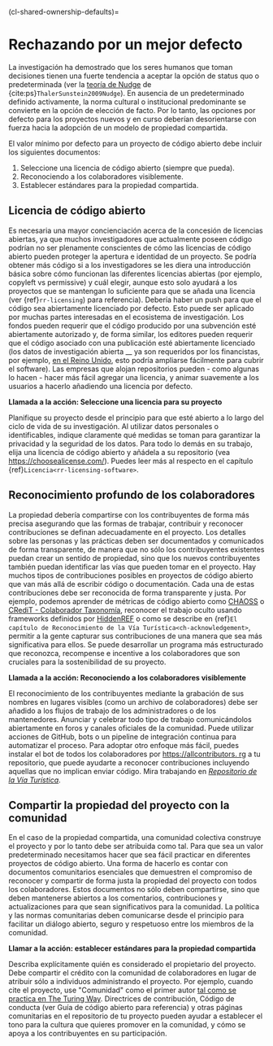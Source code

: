 (cl-shared-ownership-defaults)=
# Rechazando por un mejor defecto

La investigación ha demostrado que los seres humanos que toman decisiones tienen una fuerte tendencia a aceptar la opción de status quo o predeterminada (ver la [teoría de Nudge](https://www.imperial.ac.uk/nudgeomics/about/what-is-nudge-theory/) de {cite:ps}`ThalerSunstein2009Nudge`). En ausencia de un predeterminado definido activamente, la norma cultural o institucional predominante se convierte en la opción de elección de facto. Por lo tanto, las opciones por defecto para los proyectos nuevos y en curso deberían desorientarse con fuerza hacia la adopción de un modelo de propiedad compartida.

El valor mínimo por defecto para un proyecto de código abierto debe incluir los siguientes documentos:
1. Seleccione una licencia de código abierto (siempre que pueda).
2. Reconociendo a los colaboradores visiblemente.
3. Establecer estándares para la propiedad compartida.

## Licencia de código abierto

Es necesaria una mayor concienciación acerca de la concesión de licencias abiertas, ya que muchos investigadores que actualmente poseen código podrían no ser plenamente conscientes de cómo las licencias de código abierto pueden proteger la apertura e identidad de un proyecto. Se podría obtener más código si a los investigadores se les diera una introducción básica sobre cómo funcionan las diferentes licencias abiertas (por ejemplo, copyleft vs permissive) y cuál elegir, aunque esto solo ayudará a los proyectos que se mantengan lo suficiente para que se añada una licencia (ver {ref}`rr-licensing`) para referencia). Debería haber un push para que el código sea abiertamente licenciado por defecto. Esto puede ser aplicado por muchas partes interesadas en el ecosistema de investigación. Los fondos pueden requerir que el código producido por una subvención esté abiertamente autorizado y, de forma similar, los editores pueden requerir que el código asociado con una publicación esté abiertamente licenciado (los datos de investigación abierta __ ya son requeridos por los financistas, por ejemplo, [en el Reino Unido](https://www.ukri.org/about-us/policies-standards-and-data/good-research-resource-hub/open-research/), esto podría ampliarse fácilmente para cubrir el software). Las empresas que alojan repositorios pueden - como algunas lo hacen - hacer más fácil agregar una licencia, y animar suavemente a los usuarios a hacerlo añadiendo una licencia por defecto.

**Llamada a la acción: Seleccione una licencia para su proyecto**

Planifique su proyecto desde el principio para que esté abierto a lo largo del ciclo de vida de su investigación. Al utilizar datos personales o identificables, indique claramente qué medidas se toman para garantizar la privacidad y la seguridad de los datos. Para todo lo demás en su trabajo, elija una licencia de código abierto y añádela a su repositorio (vea https://choosealicense.com/). Puedes leer más al respecto en el capítulo {ref}`Licencia<rr-licensing-software>`.

## Reconocimiento profundo de los colaboradores

La propiedad debería compartirse con los contribuyentes de forma más precisa asegurando que las formas de trabajar, contribuir y reconocer contribuciones se definan adecuadamente en el proyecto. Los detalles sobre las personas y las prácticas deben ser documentados y comunicados de forma transparente, de manera que no sólo los contribuyentes existentes puedan crear un sentido de propiedad, sino que los nuevos contribuyentes también puedan identificar las vías que pueden tomar en el proyecto. Hay muchos tipos de contribuciones posibles en proyectos de código abierto que van más allá de escribir código o documentación. Cada una de estas contribuciones debe ser reconocida de forma transparente y justa. Por ejemplo, podemos aprender de métricas de código abierto como [CHAOSS](https://chaoss.community/) o [CRediT - Colaborador Taxonomía](https://casrai.org/credit/), reconocer el trabajo oculto usando frameworks definidos por [HiddenREF](https://hidden-ref.org/) o como se describe en {ref}`El capítulo de Reconocimiento de la Vía Turística<ch-acknowledgement>`, permitir a la gente capturar sus contribuciones de una manera que sea más significativa para ellos. Se puede desarrollar un programa más estructurado que reconozca, recompense e incentive a los colaboradores que son cruciales para la sostenibilidad de su proyecto.

**Llamada a la acción: Reconociendo a los colaboradores visiblemente**

El reconocimiento de los contribuyentes mediante la grabación de sus nombres en lugares visibles (como un archivo de colaboradores) debe ser añadido a los flujos de trabajo de los administradores o de los mantenedores. Anunciar y celebrar todo tipo de trabajo comunicándolos abiertamente en foros y canales oficiales de la comunidad. Puede utilizar acciones de GitHub, bots o un pipeline de integración continua para automatizar el proceso. Para adoptar otro enfoque más fácil, puedes instalar el bot de todos los colaboradores por [https://allcontributors. rg](https://allcontributors.org) a tu repositorio, que puede ayudarte a reconocer contribuciones incluyendo aquellas que no implican enviar código. Mira trabajando en [_Repositorio de la Vía Turística_](https://github.com/alan-turing-institute/the-turing-way#contributors).

## Compartir la propiedad del proyecto con la comunidad

En el caso de la propiedad compartida, una comunidad colectiva construye el proyecto y por lo tanto debe ser atribuida como tal. Para que sea un valor predeterminado necesitamos hacer que sea fácil practicar en diferentes proyectos de código abierto. Una forma de hacerlo es contar con documentos comunitarios esenciales que demuestren el compromiso de reconocer y compartir de forma justa la propiedad del proyecto con todos los colaboradores. Estos documentos no sólo deben compartirse, sino que deben mantenerse abiertos a los comentarios, contribuciones y actualizaciones para que sean significativos para la comunidad. La política y las normas comunitarias deben comunicarse desde el principio para facilitar un diálogo abierto, seguro y respetuoso entre los miembros de la comunidad.

**Llamar a la acción: establecer estándares para la propiedad compartida**

Describa explícitamente quién es considerado el propietario del proyecto. Debe compartir el crédito con la comunidad de colaboradores en lugar de atribuir sólo a individuos administrando el proyecto. Por ejemplo, cuando cite el proyecto, use "Comunidad" como el primer autor [tal como se practica en The Turing Way](https://the-turing-way.netlify.app/welcome.html#citing-the-turing-way). Directrices de contribución, Código de conducta (ver Guía de código abierto para referencia) y otras páginas comunitarias en el repositorio de tu proyecto pueden ayudar a establecer el tono para la cultura que quieres promover en la comunidad, y cómo se apoya a los contribuyentes en su participación.
